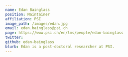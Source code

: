 ```yaml
---
name: Edan Bainglass
position: Maintainer
affiliation: PSI
image_path: /images/edan.jpg
email: edan.bainglass@psi.ch
page: https://www.psi.ch/en/lms/people/edan-bainglass
twitter:
github: edan-bainglass
blurb: Edan is a post-doctoral researcher at PSI.
---
```

